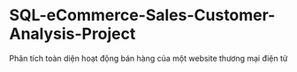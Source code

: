 # SQL-eCommerce-Sales-Customer-Analysis-Project
Phân tích toàn diện hoạt động bán hàng của một website thương mại điện tử
